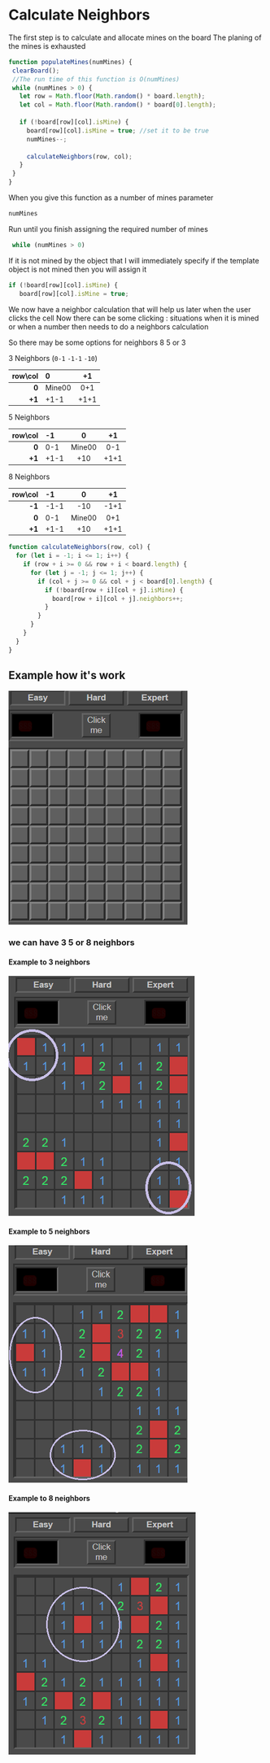 # Calculate Neighbors

The first step is to calculate and allocate mines on the board
 The planing of the mines is exhausted

 ```javascript
function populateMines(numMines) {
  clearBoard();
  //The run time of this function is O(numMines)
  while (numMines > 0) {
    let row = Math.floor(Math.random() * board.length); 
    let col = Math.floor(Math.random() * board[0].length); 

    if (!board[row][col].isMine) {
      board[row][col].isMine = true; //set it to be true
      numMines--;
     
      calculateNeighbors(row, col);
    }
  }
}
 ```
 When you give this function as a number of mines parameter
  ```javascript
numMines
 ```

 Run until you finish assigning the required number of mines
 ```javascript
  while (numMines > 0)
  ```

  If it is not mined by the object that I will immediately specify 
  if the template object is not mined then you will assign it
   ```javascript
  if (!board[row][col].isMine) {
      board[row][col].isMine = true; 
  ```
  
We now have a neighbor calculation that will help us 
later when the user clicks the cell
Now there can be some clicking : 
situations when it is mined or when a number then needs to do a neighbors calculation

So there may be some options for neighbors 8 5 or 3




3 Neighbors (`0-1` `-1-1` `-10`)

| row\col   | 0      | +1     |
| ---------:| :----- |:-----: |
| **0**         | Mine00 | 0+1   
| **+1**        |   +1-1 | +1+1   |  


5 Neighbors

| row\col   | -1     | 0      | +1     |
| ---------:| :----- |:-----: |:-----: |
| **0**         |    0-1 | Mine00 | 0-1    |
| **+1**        |   +1-1 | +10    | +1+1   | 


8 Neighbors

| row\col   | -1     | 0      | +1     |
| ---------:| :----- |:-----: |:-----: |
| **-1**    |  -1-1  | -10    | -1+1   |
| **0**     |  0-1   | Mine00 | 0+1    | 
| **+1**    |  +1-1  | +10    | +1+1   | 


```javascript
function calculateNeighbors(row, col) {
  for (let i = -1; i <= 1; i++) {
    if (row + i >= 0 && row + i < board.length) {
      for (let j = -1; j <= 1; j++) {
        if (col + j >= 0 && col + j < board[0].length) {
          if (!board[row + i][col + j].isMine) {
            board[row + i][col + j].neighbors++;
          } 
        }
      }
    }
  }
}
```


## Example how it's work
![Image of Yaktocat](../img/startBoard.png)


### we can have 3 5 or 8 neighbors

#### Example to 3 neighbors
![Image of 3 neighbors](../img/board3.png)

#### Example to 5 neighbors
![Image of 5 neighbors](../img/52n.png)

#### Example to 8 neighbors
![Image of 8 neighbors](../img/82n.png)